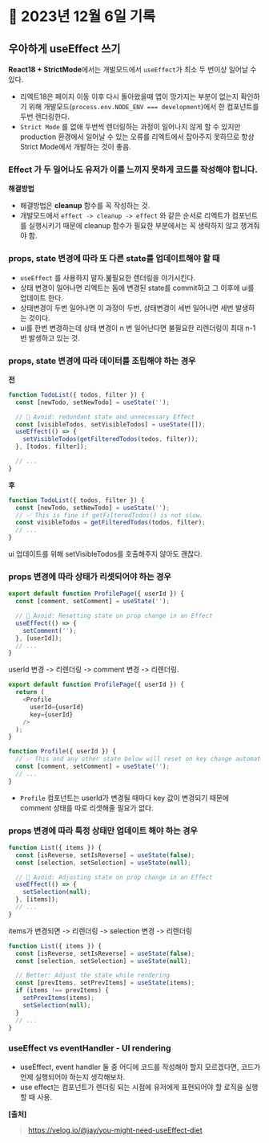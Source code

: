 # 📝 2023년 12월 6일 기록
## 우아하게 useEffect 쓰기

**React18 + StrictMode**에서는 개발모드에서 `useEffect`가 최소 두 번이상 일어날 수 있다.

- 리엑트18은 페이지 이동 이후 다시 돌아왔을때 앱이 망가지는 부분이 없는지 확인하기 위해 개발모드(`process.env.NODE_ENV === development`)에서 한 컴포넌트를 두번 렌더링한다.
- `Strict Mode` 를 없애 두번씩 렌더링하는 과정이 일어나지 않게 할 수 있지만 production 환경에서 일어날 수 있는 오류를 리엑트에서 잡아주지 못하므로 항상 Strict Mode에서 개발하는 것이 좋음.

### Effect 가 두 일어나도 유저가 이를 느끼지 못하게 코드를 작성해야 합니다.
**해결방법**

- 해결방법은 **cleanup** 함수를 꼭 작성하는 것.
- 개발모드에서 `effect -> cleanup -> effect` 와 같은 순서로 리엑트가 컴포넌트를 실행시키기 때문에 cleanup 함수가 필요한 부분에서는 꼭 생략하지 않고 챙겨줘야 함.

### props, state 변경에 따라 또 다른 state를 업데이트해야 할 때
- `useEffect` 를 사용하지 말자.붎필요한 렌더링을 야기시킨다.
- 상태 변경이 일어나면 리엑트는 돔에 변경된 state를 commit하고 그 이후에 ui를 업데이트 한다.
- 상태변경이 두번 일어나면 이 과정이 두번, 상태변경이 세번 일어나면 세번 발생하는 것이다.
- ui를 한번 변경하는데 상태 변경이 n 번 일어난다면 불필요한 리렌더링이 최대 n-1번 발생하고 있는 것.

### props, state 변경에 따라 데이터를 조립해야 하는 경우

**전**
```typescript jsx
function TodoList({ todos, filter }) {
  const [newTodo, setNewTodo] = useState('');

  // 🔴 Avoid: redundant state and unnecessary Effect
  const [visibleTodos, setVisibleTodos] = useState([]);
  useEffect(() => {
    setVisibleTodos(getFilteredTodos(todos, filter));
  }, [todos, filter]);

  // ...
}
```

**후**
```typescript jsx
function TodoList({ todos, filter }) {
  const [newTodo, setNewTodo] = useState('');
  // ✅ This is fine if getFilteredTodos() is not slow.
  const visibleTodos = getFilteredTodos(todos, filter);
  // ...
}
```
ui 업데이트를 위해 setVisibleTodos를 호출해주지 않아도 괜찮다.


### props 변경에 따라 상태가 리셋되어야 하는 경우
```typescript jsx
export default function ProfilePage({ userId }) {
  const [comment, setComment] = useState('');

  // 🔴 Avoid: Resetting state on prop change in an Effect
  useEffect(() => {
    setComment('');
  }, [userId]);
  // ...
}
```
userId 변경 -> 리렌더링 -> comment 변경 -> 리렌더링.

```typescript jsx
export default function ProfilePage({ userId }) {
  return (
    <Profile
      userId={userId} 
      key={userId}
    />
  );
}

function Profile({ userId }) {
  // ✅ This and any other state below will reset on key change automatically
  const [comment, setComment] = useState('');
  // ...
}
```
- `Profile` 컴포넌트는 userId가 변경될 때마다 key 값이 변경되기 때문에 comment 상태를 따로 리셋해줄 필요가 없다.

### props 변경에 따라 특정 상태만 업데이트 해야 하는 경우
```typescript jsx
function List({ items }) {
  const [isReverse, setIsReverse] = useState(false);
  const [selection, setSelection] = useState(null);

  // 🔴 Avoid: Adjusting state on prop change in an Effect
  useEffect(() => {
    setSelection(null);
  }, [items]);
  // ...
}
```
items가 변경되면 -> 리렌더링 -> selection 변경 -> 리렌더링

```typescript jsx
function List({ items }) {
  const [isReverse, setIsReverse] = useState(false);
  const [selection, setSelection] = useState(null);

  // Better: Adjust the state while rendering
  const [prevItems, setPrevItems] = useState(items);
  if (items !== prevItems) {
    setPrevItems(items);
    setSelection(null);
  }
  // ...
}
```
### useEffect vs eventHandler - UI rendering
- useEffect, event handler 둘 중 어디에 코드를 작성해야 할지 모르겠다면, 코드가 언제 실행되어야 하는지 생각해보자.
- use effect는 컴포넌트가 렌더링 되는 시점에 유저에게 표현되어야 할 로직을 실행할 때 사용.




**[출처]**
> https://velog.io/@jay/you-might-need-useEffect-diet
